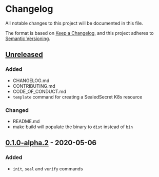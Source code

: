 # Changelog
All notable changes to this project will be documented in this file.

The format is based on [Keep a Changelog](https://keepachangelog.com/en/1.0.0/),
and this project adheres to [Semantic Versioning](https://semver.org/spec/v2.0.0.html).

## [Unreleased]
### Added
- CHANGELOG.md
- CONTRIBUTING.md
- CODE_OF_CONDUCT.md
- `template` command for creating a SealedSecret K8s resource
### Changed
- README.md
- make build will populate the binary to `dist` instead of `bin`

## [0.1.0-alpha.2] - 2020-05-06
### Added
- `init`, `seal` and `verify` commands

[Unreleased]: https://github.com/dschniepp/sealit/compare/v0.1.0-alpha.2...HEAD
[0.1.0-alpha.2]: https://github.com/dschniepp/sealit/releases/tag/v0.1.0-alpha.2